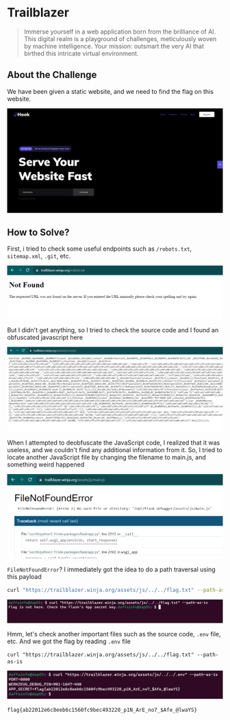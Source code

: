 # Trailblazer
> Immerse yourself in a web application born from the brilliance of AI. This digital realm is a playground of challenges, meticulously woven by machine intelligence. Your mission: outsmart the very AI that birthed this intricate virtual environment.

## About the Challenge
We have been given a static website, and we need to find the flag on this website.

![preview](images/preview.png)

## How to Solve?
First, i tried to check some useful endpoints such as `/robots.txt`, `sitemap.xml`, `.git`, etc.

![not-found](images/not-found.png)

But I didn't get anything, so I tried to check the source code and I found an obfuscated javascript here

![obfuscated](images/obfuscated.png)

When I attempted to deobfuscate the JavaScript code, I realized that it was useless, and we couldn't find any additional information from it. So, I tried to locate another JavaScript file by changing the filename to main.js, and something weird happened

![filenotfounderror](images/filenotfounderror.png)

`FileNotFoundError`? I immediately got the idea to do a path traversal using this payload

```sh
curl "https://trailblazer.winja.org/assets/js/../../flag.txt" --path-as-is
```

![tried](images/tried.png)

Hmm, let's check another important files such as the source code, `.env` file, etc. And we got the flag by reading `.env` file

```
curl "https://trailblazer.winja.org/assets/js/../../flag.txt" --path-as-is
```

![flag](images/flag.png)

```
flag{ab22012e6c8eeb6c1560fc9bec493220_p1N_ArE_no7_$Afe_@lwaYS}
```